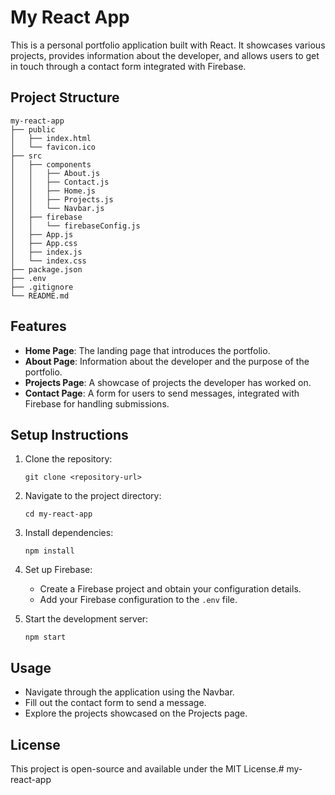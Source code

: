 # My React App

This is a personal portfolio application built with React. It showcases various projects, provides information about the developer, and allows users to get in touch through a contact form integrated with Firebase.

## Project Structure

```
my-react-app
├── public
│   ├── index.html
│   └── favicon.ico
├── src
│   ├── components
│   │   ├── About.js
│   │   ├── Contact.js
│   │   ├── Home.js
│   │   ├── Projects.js
│   │   └── Navbar.js
│   ├── firebase
│   │   └── firebaseConfig.js
│   ├── App.js
│   ├── App.css
│   ├── index.js
│   └── index.css
├── package.json
├── .env
├── .gitignore
└── README.md
```

## Features

- **Home Page**: The landing page that introduces the portfolio.
- **About Page**: Information about the developer and the purpose of the portfolio.
- **Projects Page**: A showcase of projects the developer has worked on.
- **Contact Page**: A form for users to send messages, integrated with Firebase for handling submissions.

## Setup Instructions

1. Clone the repository:
   ```
   git clone <repository-url>
   ```

2. Navigate to the project directory:
   ```
   cd my-react-app
   ```

3. Install dependencies:
   ```
   npm install
   ```

4. Set up Firebase:
   - Create a Firebase project and obtain your configuration details.
   - Add your Firebase configuration to the `.env` file.

5. Start the development server:
   ```
   npm start
   ```

## Usage

- Navigate through the application using the Navbar.
- Fill out the contact form to send a message.
- Explore the projects showcased on the Projects page.

## License

This project is open-source and available under the MIT License.# my-react-app
